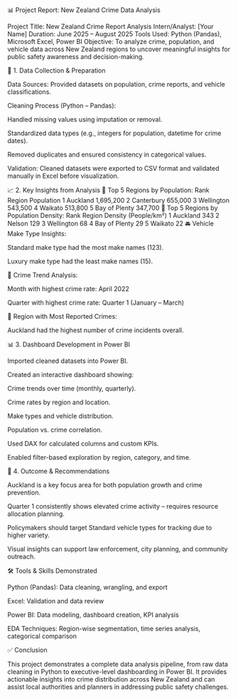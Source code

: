 📊 Project Report: New Zealand Crime Data Analysis

Project Title: New Zealand Crime Report Analysis
Intern/Analyst: [Your Name]
Duration: June 2025 – August 2025
Tools Used: Python (Pandas), Microsoft Excel, Power BI
Objective:
To analyze crime, population, and vehicle data across New Zealand regions to uncover meaningful insights for public safety awareness and decision-making.

🔧 1. Data Collection & Preparation

Data Sources: Provided datasets on population, crime reports, and vehicle classifications.

Cleaning Process (Python – Pandas):

Handled missing values using imputation or removal.

Standardized data types (e.g., integers for population, datetime for crime dates).

Removed duplicates and ensured consistency in categorical values.

Validation: Cleaned datasets were exported to CSV format and validated manually in Excel before visualization.

📈 2. Key Insights from Analysis
📍 Top 5 Regions by Population:
Rank	Region	Population
1	Auckland	1,695,200
2	Canterbury	655,000
3	Wellington	543,500
4	Waikato	513,800
5	Bay of Plenty	347,700
🌆 Top 5 Regions by Population Density:
Rank	Region	Density (People/km²)
1	Auckland	343
2	Nelson	129
3	Wellington	68
4	Bay of Plenty	29
5	Waikato	22
🚘 Vehicle Make Type Insights:

Standard make type had the most make names (123).

Luxury make type had the least make names (15).

📅 Crime Trend Analysis:

Month with highest crime rate: April 2022

Quarter with highest crime rate: Quarter 1 (January – March)

📍 Region with Most Reported Crimes:

Auckland had the highest number of crime incidents overall.

📊 3. Dashboard Development in Power BI

Imported cleaned datasets into Power BI.

Created an interactive dashboard showing:

Crime trends over time (monthly, quarterly).

Crime rates by region and location.

Make types and vehicle distribution.

Population vs. crime correlation.

Used DAX for calculated columns and custom KPIs.

Enabled filter-based exploration by region, category, and time.

📌 4. Outcome & Recommendations

Auckland is a key focus area for both population growth and crime prevention.

Quarter 1 consistently shows elevated crime activity – requires resource allocation planning.

Policymakers should target Standard vehicle types for tracking due to higher variety.

Visual insights can support law enforcement, city planning, and community outreach.

🛠️ Tools & Skills Demonstrated

Python (Pandas): Data cleaning, wrangling, and export

Excel: Validation and data review

Power BI: Data modeling, dashboard creation, KPI analysis

EDA Techniques: Region-wise segmentation, time series analysis, categorical comparison

✅ Conclusion

This project demonstrates a complete data analysis pipeline, from raw data cleaning in Python to executive-level dashboarding in Power BI. It provides actionable insights into crime distribution across New Zealand and can assist local authorities and planners in addressing public safety challenges.
